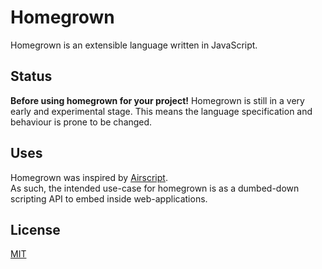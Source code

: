 # Homegrown

Homegrown is an extensible language written in JavaScript.

## Status

**Before using homegrown for your project!** Homegrown is still in a very early and experimental stage. This means the language specification and behaviour is prone to be changed. 


## Uses
Homegrown was inspired by [Airscript](https://airtable.com/developers/scripting).  
As such, the intended use-case for homegrown is as a dumbed-down scripting API to embed inside web-applications. 

## License
[MIT](https://choosealicense.com/licenses/mit/)
